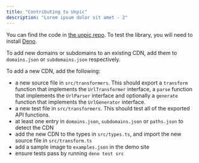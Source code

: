 ```yaml
---
title: "Contributing to Unpic"
description: "Lorem ipsum dolor sit amet - 2"
---
```


You can find the code in [the unpic repo](https://github.com/ascorbic/unpic). To test the library, you will need to install [Deno](https://deno.land/).

To add new domains or subdomains to an existing CDN, add them to `domains.json`
or `subdomains.json` respectively.

To add a new CDN, add the following:

- a new source file in `src/transformers`. This should export a `transform`
  function that implements the `UrlTransformer` interface, a `parse` function
  that implements the `UrlParser` interface and optionally a `generate` function
  that implements the `UrlGenerator` interface.
- a new test file in `src/transformers`. This should test all of the exported
  API functions.
- at least one entry in `domains.json`, `subdomains.json` or `paths.json` to
  detect the CDN
- add the new CDN to the types in `src/types.ts`, and import the new source file
  in `src/transform.ts`
- add a sample image to `examples.json` in the demo site
- ensure tests pass by running `deno test src`
